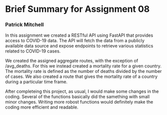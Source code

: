 # Brief Summary for Assignment 08
### Patrick Mitchell

In this assignment we created a RESTful API using FastAPI that provides access to COVID-19 data.
 The API will fetch the data from a publicly available data source and expose endpoints to retrieve various statistics related to COVID-19 cases.

 We created the assigned aggregate routes, with the exception of /avg_deaths. For this we instead created a mortality rate for a given country. The mortality rate is defined as the number of deaths divided by the number of cases. We also created a route that gives the mortality rate of a country during a particular time frame.

 After completeing this project, as usual, I would make some changes in the coding. Several of the functions basically did the samething with small minor changes. Writing more robost functions would definitely make the coding more efficient and readable. 
